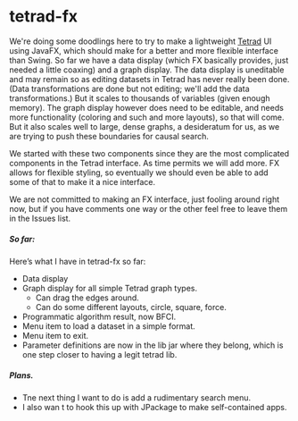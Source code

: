 # tetrad-fx

We're doing some doodlings here to try to make a lightweight [Tetrad](https://github.com/cmu-phil/tetrad) UI using JavaFX, which should make for a better and more flexible interface than Swing. So far we have a data display (which FX basically provides, just needed a little coaxing) and a graph display. The data display is uneditable and may remain so as editing datasets in Tetrad has never really been done. (Data transformations are done but not editing; we'll add the data transformations.) But it scales to thousands of variables (given enough memory). The graph display however does need to be editable, and needs more functionality (coloring and such and more layouts), so that will come. But it also scales well to large, dense graphs, a desideratum for us, as we are trying to push these boundaries for causal search.

We started with these two components since they are the most complicated components in the Tetrad interface. As time permits we will add more. FX allows for flexible styling, so eventually we should even be able to add some of that to make it a nice interface.

We are not committed to making an FX interface, just fooling around right now, but if you have comments one way or the other feel free to leave them in the Issues list.

##### So far:

Here’s what I have in tetrad-fx so far:
* Data display
* Graph display for all simple Tetrad graph types.
    * Can drag the edges around.
    * Can do some different layouts, circle, square, force.
* Programmatic algorithm result, now BFCI.
* Menu item to load a dataset in a simple format.
* Menu item to exit.
* Parameter definitions are now in the lib jar where they belong, which is one step closer to having a legit tetrad lib.

##### Plans.

* Tne next thing I want to do is add a rudimentary search menu.
* I also wan t to hook this up with JPackage to make self-contained apps.
